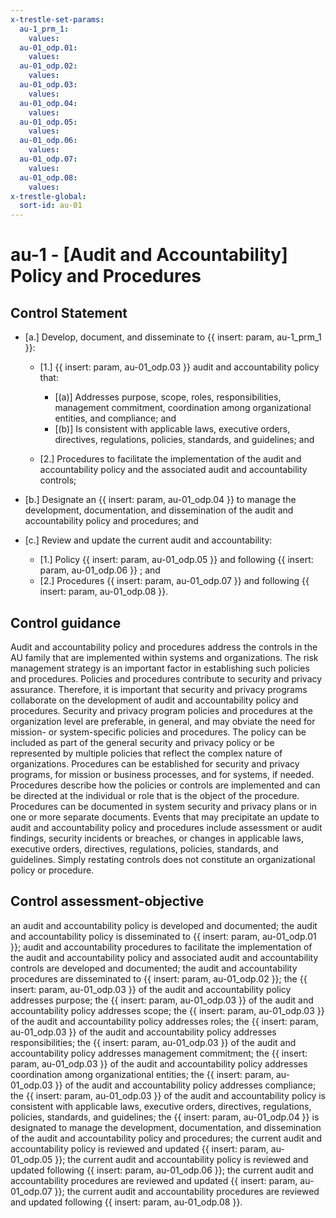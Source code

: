 ```yaml
---
x-trestle-set-params:
  au-1_prm_1:
    values:
  au-01_odp.01:
    values:
  au-01_odp.02:
    values:
  au-01_odp.03:
    values:
  au-01_odp.04:
    values:
  au-01_odp.05:
    values:
  au-01_odp.06:
    values:
  au-01_odp.07:
    values:
  au-01_odp.08:
    values:
x-trestle-global:
  sort-id: au-01
---
```


# au-1 - \[Audit and Accountability\] Policy and Procedures

## Control Statement

- \[a.\] Develop, document, and disseminate to {{ insert: param, au-1_prm_1 }}:

  - \[1.\] {{ insert: param, au-01_odp.03 }} audit and accountability policy that:

    - \[(a)\] Addresses purpose, scope, roles, responsibilities, management commitment, coordination among organizational entities, and compliance; and
    - \[(b)\] Is consistent with applicable laws, executive orders, directives, regulations, policies, standards, and guidelines; and

  - \[2.\] Procedures to facilitate the implementation of the audit and accountability policy and the associated audit and accountability controls;

- \[b.\] Designate an {{ insert: param, au-01_odp.04 }} to manage the development, documentation, and dissemination of the audit and accountability policy and procedures; and

- \[c.\] Review and update the current audit and accountability:

  - \[1.\] Policy {{ insert: param, au-01_odp.05 }} and following {{ insert: param, au-01_odp.06 }} ; and
  - \[2.\] Procedures {{ insert: param, au-01_odp.07 }} and following {{ insert: param, au-01_odp.08 }}.

## Control guidance

Audit and accountability policy and procedures address the controls in the AU family that are implemented within systems and organizations. The risk management strategy is an important factor in establishing such policies and procedures. Policies and procedures contribute to security and privacy assurance. Therefore, it is important that security and privacy programs collaborate on the development of audit and accountability policy and procedures. Security and privacy program policies and procedures at the organization level are preferable, in general, and may obviate the need for mission- or system-specific policies and procedures. The policy can be included as part of the general security and privacy policy or be represented by multiple policies that reflect the complex nature of organizations. Procedures can be established for security and privacy programs, for mission or business processes, and for systems, if needed. Procedures describe how the policies or controls are implemented and can be directed at the individual or role that is the object of the procedure. Procedures can be documented in system security and privacy plans or in one or more separate documents. Events that may precipitate an update to audit and accountability policy and procedures include assessment or audit findings, security incidents or breaches, or changes in applicable laws, executive orders, directives, regulations, policies, standards, and guidelines. Simply restating controls does not constitute an organizational policy or procedure.

## Control assessment-objective

an audit and accountability policy is developed and documented;
the audit and accountability policy is disseminated to {{ insert: param, au-01_odp.01 }};
audit and accountability procedures to facilitate the implementation of the audit and accountability policy and associated audit and accountability controls are developed and documented;
the audit and accountability procedures are disseminated to {{ insert: param, au-01_odp.02 }};
the {{ insert: param, au-01_odp.03 }} of the audit and accountability policy addresses purpose;
the {{ insert: param, au-01_odp.03 }} of the audit and accountability policy addresses scope;
the {{ insert: param, au-01_odp.03 }} of the audit and accountability policy addresses roles;
the {{ insert: param, au-01_odp.03 }} of the audit and accountability policy addresses responsibilities;
the {{ insert: param, au-01_odp.03 }} of the audit and accountability policy addresses management commitment;
the {{ insert: param, au-01_odp.03 }} of the audit and accountability policy addresses coordination among organizational entities;
the {{ insert: param, au-01_odp.03 }} of the audit and accountability policy addresses compliance;
the {{ insert: param, au-01_odp.03 }} of the audit and accountability policy is consistent with applicable laws, executive orders, directives, regulations, policies, standards, and guidelines;
the {{ insert: param, au-01_odp.04 }} is designated to manage the development, documentation, and dissemination of the audit and accountability policy and procedures;
the current audit and accountability policy is reviewed and updated {{ insert: param, au-01_odp.05 }};
the current audit and accountability policy is reviewed and updated following {{ insert: param, au-01_odp.06 }};
the current audit and accountability procedures are reviewed and updated {{ insert: param, au-01_odp.07 }};
the current audit and accountability procedures are reviewed and updated following {{ insert: param, au-01_odp.08 }}.
